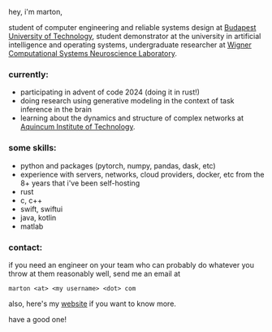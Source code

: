 hey, i'm marton,

student of computer engineering and reliable systems design at [Budapest University of Technology](https://www.bme.hu/?language=en), student demonstrator at the university in artificial intelligence and operating systems, undergraduate researcher at [Wigner Computational Systems Neuroscience Laboratory](http://golab.wigner.mta.hu).

### currently:
* participating in advent of code 2024 (doing it in rust!)
* doing research using generative modeling in the context of task inference in the brain
* learning about the dynamics and structure of complex networks at [Aquincum Institute of Technology](https://ait-budapest.com).

### some skills:

* python and packages (pytorch, numpy, pandas, dask, etc)
* experience with servers, networks, cloud providers, docker, etc from the 8+ years that i've been self-hosting
* rust
* c, c++
* swift, swiftui
* java, kotlin
* matlab

### contact:

if you need an engineer on your team who can probably do whatever you throw at them reasonably well, send me an email at 
```
marton <at> <my username> <dot> com
```
also, here's my [website](https://csutora.com) if you want to know more.

have a good one!
